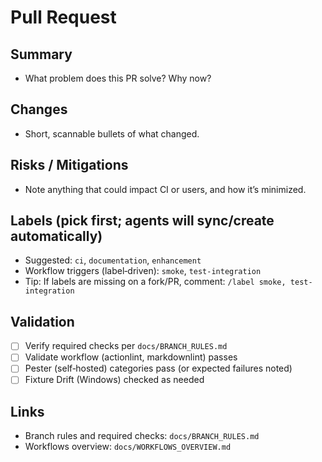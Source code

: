 # Pull Request

## Summary

- What problem does this PR solve? Why now?

## Changes

- Short, scannable bullets of what changed.

## Risks / Mitigations

- Note anything that could impact CI or users, and how it’s minimized.

## Labels (pick first; agents will sync/create automatically)

- Suggested: `ci`, `documentation`, `enhancement`
- Workflow triggers (label‑driven): `smoke`, `test-integration`
- Tip: If labels are missing on a fork/PR, comment: `/label smoke, test-integration`

## Validation

- [ ] Verify required checks per `docs/BRANCH_RULES.md`
- [ ] Validate workflow (actionlint, markdownlint) passes
- [ ] Pester (self‑hosted) categories pass (or expected failures noted)
- [ ] Fixture Drift (Windows) checked as needed

## Links

- Branch rules and required checks: `docs/BRANCH_RULES.md`
- Workflows overview: `docs/WORKFLOWS_OVERVIEW.md`

